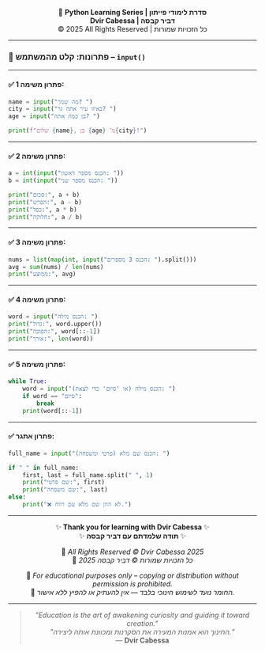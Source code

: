 <!-- DC_HEADER_START -->
<div align="center">

🐍 **Python Learning Series | סדרת לימודי פייתון**  
**Dvir Cabessa | דביר קבסה**  
© 2025 All Rights Reserved | כל הזכויות שמורות

</div>

---
<!-- DC_HEADER_END -->

### 📘 פתרונות: קלט מהמשתמש – `input()`

---

#### ✅ פתרון משימה 1:

```python
name = input("מה שמך? ")
city = input("באיזו עיר אתה גר? ")
age = input("בן כמה אתה? ")

print(f"שלום {name}, בן {age} מ־{city}!")
```

---

#### ✅ פתרון משימה 2:

```python
a = int(input("הכנס מספר ראשון: "))
b = int(input("הכנס מספר שני: "))

print("סכום:", a + b)
print("הפרש:", a - b)
print("כפל:", a * b)
print("חלוקה:", a / b)
```

---

#### ✅ פתרון משימה 3:

```python
nums = list(map(int, input("הכנס 3 מספרים: ").split()))
avg = sum(nums) / len(nums)
print("ממוצע:", avg)
```

---

#### ✅ פתרון משימה 4:

```python
word = input("הכנס מילה: ")
print("גדול:", word.upper())
print("הפוכה:", word[::-1])
print("אורך:", len(word))
```

---

#### ✅ פתרון משימה 5:

```python
while True:
    word = input("הכנס מילה (או 'סיום' כדי לצאת): ")
    if word == "סיום":
        break
    print(word[::-1])
```

---

#### ✅ פתרון אתגר:

```python
full_name = input("הכנס שם מלא (פרטי ומשפחה): ")

if " " in full_name:
    first, last = full_name.split(" ", 1)
    print("שם פרטי:", first)
    print("שם משפחה:", last)
else:
    print("❌ לא הוזן שם מלא עם רווח.")
```

<!-- DC_FOOTER_START -->
---

<div align="center">

✨ **Thank you for learning with Dvir Cabessa** ✨  
✨ **תודה שלמדתם עם דביר קבסה** ✨  

📘 *All Rights Reserved © Dvir Cabessa 2025*  
📘 *כל הזכויות שמורות © דביר קבסה 2025*  

🔗 *For educational purposes only – copying or distribution without permission is prohibited.*  
🔗 *החומר נועד לשימוש חינוכי בלבד — אין להעתיק או להפיץ ללא אישור.*

---

> _"Education is the art of awakening curiosity and guiding it toward creation."_  
> _"החינוך הוא אמנות המעירה את הסקרנות ומכוונת אותה ליצירה."_  
> — **Dvir Cabessa**

</div>
<!-- DC_FOOTER_END -->

